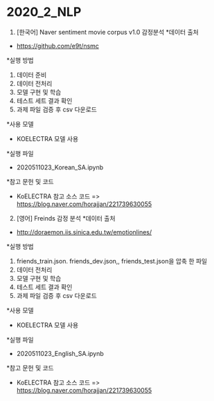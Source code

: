 # 2020_2_NLP

1. [한국어] Naver sentiment movie corpus v1.0 감정분석
*데이터 출처
  - https://github.com/e9t/nsmc

*실행 방법
  1) 데이터 준비
  2) 데이터 전처리
  3) 모델 구현 및 학습
  4) 테스트 세트 결과 확인
  5) 과제 파일 검증 후 csv 다운로드

*사용 모델
  - KOELECTRA 모델 사용
  
*실행 파일
  - 2020511023_Korean_SA.ipynb

*참고 문헌 및 코드
  - KoELECTRA 참고 소스 코드 => https://blog.naver.com/horajjan/221739630055


2. [영어] Freinds 감정 분석
*데이터 출처
  - http://doraemon.iis.sinica.edu.tw/emotionlines/

*실행 방법
   1) friends_train.json. friends_dev.json,, friends_test.json을 압축 한 파일 
   2) 데이터 전처리
   3) 모델 구현 및 학습
   4) 테스트 세트 결과 확인
   5) 과제 파일 검증 후 csv 다운로드
   
*사용 모델
  - KOELECTRA 모델 사용
  
*실행 파일
  - 2020511023_English_SA.ipynb

*참고 문헌 및 코드
  - KoELECTRA 참고 소스 코드 => https://blog.naver.com/horajjan/221739630055
